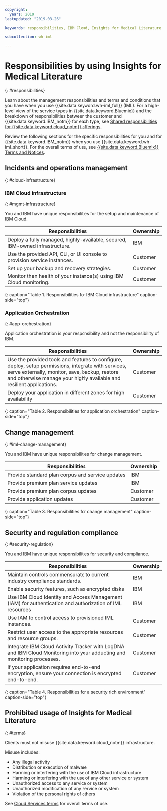 ```yaml
---
copyright:
  years: 2019
lastupdated: "2019-03-26"

keywords: responsibilities, IBM Cloud, Insights for Medical Literature

subcollection: wh-iml

---
```

# Responsibilities by using Insights for Medical Literature
{: #responsibilities}

Learn about the management responsibilities and terms and conditions that you have when you use {{site.data.keyword.wh-iml_full}} (IML). For a high-level view of the service types in {{site.data.keyword.Bluemix}} and the breakdown of responsibilities between the customer and {{site.data.keyword.IBM_notm}} for each type, see [Shared responsibilities for {{site.data.keyword.cloud_notm}} offerings](/docs/overview?topic=overview-shared-responsibilities).

Review the following sections for the specific responsibilities for you and for {{site.data.keyword.IBM_notm}} when you use {{site.data.keyword.wh-iml_short}}. For the overall terms of use, see [{{site.data.keyword.Bluemix}} Terms and Notices](/docs/overview/terms-of-use?topic=overview-terms).

## Incidents and operations management
{: #cloud-infrastructure}

### IBM Cloud infrastructure
{: #mgmt-infrastructure}

You and IBM have unique responsibilities for the setup and maintenance of IBM Cloud.

| Responsibilities | Ownership |
|------------------|-----------|
| Deploy a fully managed, highly-available, secured, IBM-owned infrastructure. | IBM |
| Use the provided API, CLI, or UI console to provision service instances. | Customer |
| Set up your backup and recovery strategies. | Customer |
| Monitor then health of your instance(s) using IBM Cloud monitoring.  | Customer |
{: caption="Table 1.  Responsibilities for IBM Cloud infrastructure" caption-side="top"}

### Application Orchestration
{: #app-orchestration}

Application orchestration is your responsibility and not the responsibility of IBM.

| Responsibilities | Ownership |
|------------------|-----------|
| Use the provided tools and features to configure, deploy, setup permissions, integrate with services, serve externally, monitor, save, backup, restore and otherwise manage your highly available and resilient applications. | Customer |
| Deploy your application in different zones for high availability | Customer |
{: caption="Table 2. Responsibilities for application orchestration" caption-side="top"}

## Change management
{: #iml-change-management}

You and IBM have unique responsibilities for change management.

| Responsibilities | Ownership |
|------------------|-----------|
| Provide standard plan corpus and service updates| IBM |
| Provide premium plan service updates | IBM |
| Provide premium plan corpus updates | Customer |
| Provide application updates | Customer |
{: caption="Table 3. Responsibilities for change management" caption-side="top"}

## Security and regulation compliance
{: #security-regulation}

You and IBM have unique responsibilities for security and compliance.

| Responsibilities | Ownership |
|------------------|-----------|
| Maintain controls commensurate to current industry compliance standards.  | IBM |
| Enable security features, such as encrypted disks | IBM |
| Use IBM Cloud Identity and Access Management (IAM) for authentication and authorization of IML resources | IBM |
| Use IAM to control access to provisioned IML instances. | Customer |
| Restrict user access to the appropriate resources and resource groups. | Customer |
| Integrate IBM Cloud Activity Tracker with LogDNA and IBM Cloud Monitoring into your adducting and monitoring processes. | Customer |
| If your application requires end-to-end encryption, ensure your connection is encrypted end-to-end. | Customer |
{: caption="Table 4. Responsibilities for a security rich environment" caption-side="top"}

## Prohibited usage of Insights for Medical Literature
{: #terms}

Clients must not misuse {{site.data.keyword.cloud_notm}} infrastructure.

Misuse includes:
- Any illegal activity
- Distribution or execution of malware
- Harming or interfering with the use of IBM Cloud infrastructure
- Harming or interfering with the use of any other service or system
- Unauthorized access to any service or system
- Unauthorized modification of any service or system
- Violation of the personal rights of others

See [Cloud Services terms](/docs/overview/terms-of-use?topic=overview-terms) for overall terms of use.